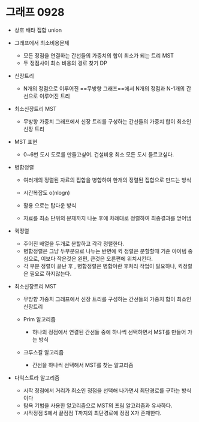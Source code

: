 # 그래프 0928

- 상호 배타 집합 union
- 그래프에서 최소비용문제
  - 모든 정점을 연결하는 간선들의 가중치의 합이 최소가 되는 트리 MST
  - 두 정점사이 최소 비용의 경로 찾기 DP
- 신장트리
  - N개의 정점으로 이루어진 ==무방향 그래프==에서 N개의 정점과 N-1개의 간선으로 이루어진 트리 
- 최소신장트리 MST
  - 무방향 가중치 그래프에서 신장 트리를 구성하는 간선들의 가중치 합이 최소인 신장 트리 

- MST 표현
  - 0~6번 도시 도로를 만들고싶어. 건설비용 최소 모든 도시 들르고싶다. 

- 병합정렬

  - 여러개의 정렬된 자료의 집합을 병합하여 한개의 정렬된 집합으로 만드는 방식

  - 시간복잡도 o(nlogn)

  - 활용 으로는 탑다운 방식 

  - 자료를 최소 단위의 문제까지 나눈 후에 차례대로 정렬하여 최종결과를 얻어냄 


    

- 퀵정렬
  - 주어진 배열을 두개로 분할하고 각각 정렬한다. 
  - 병합정렬은 그냥 두부분으로 나누는 반면에 퀵 정렬은 분할할때 기준 아이템 중심으로, 이보다 작은것은 왼편, 큰것은 오른편에 위치시킨다. 
  - 각 부분 정렬이 끝난 후 , 병합정렬은 병합이란 후처리 작업이 필요하나, 퀵정렬은 필요로 하지않는다.

- 최소신장트리 MST
  - 무방향 가중치 그래프에서 신장 트리를 구성하는 간선들의 가중치 합이 최소인 신장트리
  - Prim 알고리즘

    - 하나의 정점에서 연결된 간선들 중에 하나씩 선택하면서 MST를 만들어 가는 방식
  - 크루스칼 알고리즘
    - 간선을 하나씩 선택해서 MST를 찾는 알고리즘 

- 다익스트라 알고리즘
  - 시작 정점에서 거리가 최소인 정점을 선택해 나가면서 최단경로를 구하는 방식이다
  - 탐욕 기법을 사용한 알고리즘으로 MST의 프림 알고리즘과 유사하다. 
  - 시작정점 S에서 끝점점 T까지의 최단경로에 정점 X가 존재한다. 